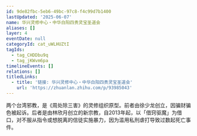 ```yaml
---
id: 9de82fbc-5eb6-49bc-97c8-f4c99d7b1400
lastUpdated: '2025-06-07'
name: 华兴灵修中心・中华白阳四贵灵宝圣道会
aliases: []
layer: 4
eventDate: null
categoryId: cat_uWLHUZtI
tagIds:
  - tag_CHDDbu9q
  - tag_jKWvm6pa
timelineEvents: []
relations: []
titledLinks:
  - title: '链接: 华兴灵修中心・中华白阳四贵灵宝圣道会'
    url: 'https://zhuanlan.zhihu.com/p/93985043'
---
```

两个台湾邪教，是《周处除三害》的灵修组织原型。前者由徐少龙创立，因骗财骗色被起诉。后者是由林欣月创立的新宗教，自2013年起，以「借窍驱魔」为借口，对不服从指令或想脱离的信徒实施暴力，因为滥用私刑虐打导致过数起死亡事件。
